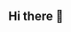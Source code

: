 ## Hi there 👋

<!--

**Here are some ideas to get you started:**

🙋‍♀️ A short introduction - what is your organization all about? outbound and inbound calling telecommunications 
🌈 Contribution guidelines - how can the community get involved? you can work from home and it is a awesome job 
👩‍💻 Useful resources - where can the ob community find your docs? on my Readme profile
Is there anything else the community should know? if u are looking for so thing from home that's easy and deals with people we also help people who are in debt 

🍿 Fun facts - what does your team eat for breakfast? country breakfast 
🧙 Remember, you can do mighty things with the power of [Markdown](https://docs.github.com/github/writing-on-github/getting-started-with-writing-and-formatting-on-github/basic-writing-and-formatting-syntax)
-->
